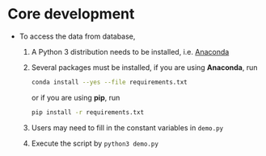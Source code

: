 # Core development

- To access the data from database,
    1. A Python 3 distribution needs to be installed, i.e. [Anaconda](https://www.anaconda.com/downloads)
    2. Several packages must be installed, if you are using **Anaconda**, run
        ```bash
        conda install --yes --file requirements.txt
        ```

        or if you are using **pip**, run
        ```bash
        pip install -r requirements.txt
        ```

    3. Users may need to fill in the constant variables in `demo.py`
    4. Execute the script by `python3 demo.py`